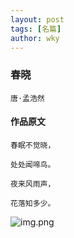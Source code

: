 ```yaml
---
layout: post
tags: [名篇]
author: wky
---
```


### 春晓
&#8203;``唐·孟浩然``&#8203;
#### 作品原文
```
春眠不觉晓，

处处闻啼鸟。

夜来风雨声，

花落知多少。
```

![img.png](https://xintd.github.io/wky/images/wky/img_1.png)
